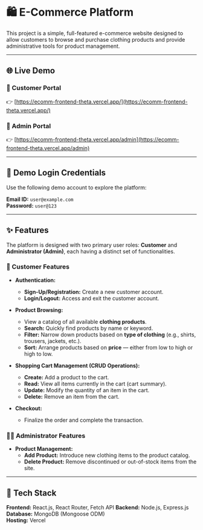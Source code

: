 # 🛍️ E-Commerce Platform

This project is a simple, full-featured e-commerce website designed to allow customers to browse and purchase clothing products and provide administrative tools for product management.

---

## 🌐 Live Demo

### 🛒 Customer Portal  
👉 [https://ecomm-frontend-theta.vercel.app/](https://ecomm-frontend-theta.vercel.app/)

### 🔧 Admin Portal  
👉 [https://ecomm-frontend-theta.vercel.app/admin](https://ecomm-frontend-theta.vercel.app/admin)

---

## 🔑 Demo Login Credentials

Use the following demo account to explore the platform:

**Email ID:** `user@example.com`  
**Password:** `user@123`

---

## ✨ Features

The platform is designed with two primary user roles: **Customer** and **Administrator (Admin)**, each having a distinct set of functionalities.

### 🧍 Customer Features

* **Authentication:**
  * **Sign-Up/Registration:** Create a new customer account.
  * **Login/Logout:** Access and exit the customer account.

* **Product Browsing:**
  * View a catalog of all available **clothing products**.
  * **Search:** Quickly find products by name or keyword.
  * **Filter:** Narrow down products based on **type of clothing** (e.g., shirts, trousers, jackets, etc.).
  * **Sort:** Arrange products based on **price** — either from low to high or high to low.

* **Shopping Cart Management (CRUD Operations):**
  * **Create:** Add a product to the cart.
  * **Read:** View all items currently in the cart (cart summary).
  * **Update:** Modify the quantity of an item in the cart.
  * **Delete:** Remove an item from the cart.

* **Checkout:**
  * Finalize the order and complete the transaction.


### 🧑‍💼 Administrator Features

* **Product Management:**
  * **Add Product:** Introduce new clothing items to the product catalog.
  * **Delete Product:** Remove discontinued or out-of-stock items from the site.

---

## 🧠 Tech Stack

**Frontend:** React.js, React Router, Fetch API
**Backend:** Node.js, Express.js  
**Database:** MongoDB (Mongoose ODM)  
**Hosting:** Vercel